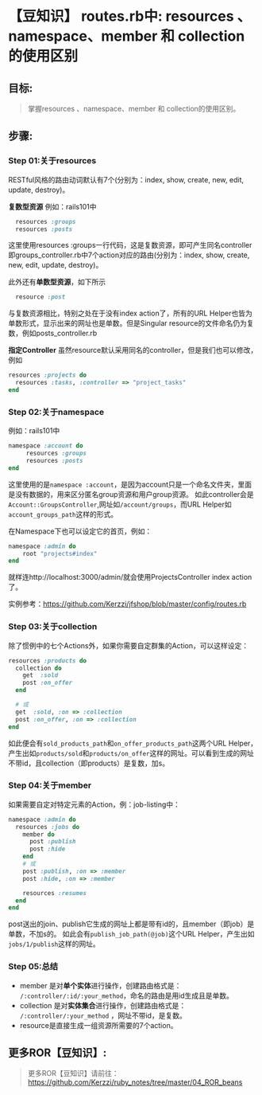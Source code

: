 # 【豆知识】 routes.rb中: resources 、namespace、member 和 collection的使用区别

## 目标:
> 掌握resources 、namespace、member 和 collection的使用区别。

## 步骤:

### Step 01:关于resources
RESTful风格的路由动词默认有7个(分别为：index, show, create, new, edit, update, destroy)。

**复数型资源**
例如：rails101中
```ruby routes.rb
  resources :groups
  resources :posts
```
这里使用resources :groups一行代码，这是复数资源，即可产生同名controller即groups_controller.rb中7个action对应的路由(分别为：index, show, create, new, edit, update, destroy)。

此外还有**单数型资源**，如下所示
```ruby routes.rb
  resource :post
```
与复数资源相比，特别之处在于没有index action了，所有的URL Helper也皆为单数形式，显示出来的网址也是单数。但是Singular resource的文件命名仍为复数，例如posts_controller.rb

**指定Controller**
虽然resource默认采用同名的controller，但是我们也可以修改，例如
```ruby routes.rb
resources :projects do
  resources :tasks, :controller => "project_tasks"
end
```


### Step 02:关于namespace

例如：rails101中
```ruby routes.rb
namespace :account do
     resources :groups
     resources :posts
end
```
这里使用的是```namespace :account```，是因为account只是一个命名文件夹，里面是没有数据的，用来区分匿名group资源和用户group资源。
如此controller会是```Account::GroupsController```,网址如```/account/groups```，而URL Helper如```account_groups_path```这样的形式。

在Namespace下也可以设定它的首页，例如：
```ruby routes.rb
namespace :admin do
	root "projects#index"
end
```

就样连http://localhost:3000/admin/就会使用ProjectsController index action了。

实例参考：https://github.com/Kerzzi/jfshop/blob/master/config/routes.rb

### Step 03:关于collection
除了惯例中的七个Actions外，如果你需要自定群集的Action，可以这样设定：
```ruby routes.rb
resources :products do
  collection do
    get  :sold
    post :on_offer
  end

  # 或
  get  :sold, :on => :collection
  post :on_offer, :on => :collection
end
```
如此便会有```sold_products_path```和```on_offer_products_path```这两个URL Helper，产生出如```products/sold```和```products/on_offer```这样的网址。可以看到生成的网址不带id，且collection（即products）是复数，加s。

### Step 04:关于member
如果需要自定对特定元素的Action，例：job-listing中：
```ruby routes.rb
namespace :admin do
  resources :jobs do
    member do
      post :publish   
      post :hide
    end
    # 或
    post :publish, :on => :member
    post :hide, :on => :member

    resources :resumes
  end
end
```
post送出的join、publish它生成的网址上都是带有id的，且member（即job）是单数，不加s的。
如此会有```publish_job_path(@job)```这个URL Helper，产生出如```jobs/1/publish```这样的网址。

### Step 05:总结
* member 是对**单个实体**进行操作，创建路由格式是： ```/:controller/:id/:your_method```，命名的路由是用id生成且是单数。
* collection 是对**实体集合**进行操作，创建路由格式是： ```/:controller/:your_method``` ，网址不带id，是复数。
* resource是直接生成一组资源所需要的7个action。

## 更多ROR【豆知识】:
> 更多ROR【豆知识】请前往：https://github.com/Kerzzi/ruby_notes/tree/master/04_ROR_beans
